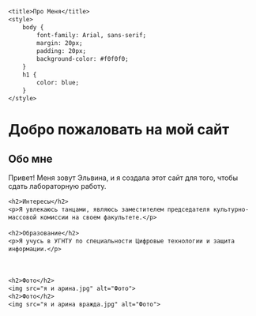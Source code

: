 <title> это я </title>


<html>
<head>
   
    <title>Про Меня</title>
    <style>
        body {
            font-family: Arial, sans-serif;
            margin: 20px;
            padding: 20px;
            background-color: #f0f0f0;
        }
        h1 {
            color: blue;
        }
    </style>
</head>
<body>
    <h1>Добро пожаловать на мой сайт</h1>
    <h2>Обо мне</h2>
    <p>Привет! Меня зовут Эльвина, и я создала этот сайт для того, чтобы сдать лабораторную работу.</p>
    
    <h2>Интересы</h2>
    <p>Я увлекаюсь танцами, являюсь заместителем председателя культурно-массовой комиссии на своем факультете.</p>
    
    <h2>Образование</h2>
    <p>Я учусь в УГНТУ по специальности Цифровые технологии и защита информации.</p>
    
    
    
    <h2>Фото</h2>
    <img src="я и арина.jpg" alt="Фото">
    <h2>Фото</h2>
    <img src="я и арина вражда.jpg" alt="Фото">
</body>
</html>
